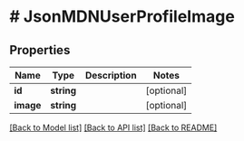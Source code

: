 # # JsonMDNUserProfileImage

## Properties

Name | Type | Description | Notes
------------ | ------------- | ------------- | -------------
**id** | **string** |  | [optional]
**image** | **string** |  | [optional]

[[Back to Model list]](../../README.md#models) [[Back to API list]](../../README.md#endpoints) [[Back to README]](../../README.md)

